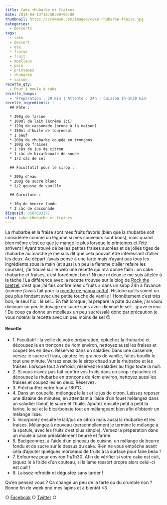 ```yaml
---
title: Cake rhubarbe et fraises
date: 2014-04-13T18:50:00+00:00
thumbnail: https://crokmou.com/images/cake-rhubarbe-fraise.jpg
categories:
  - Desserts
tags:
  - cake
  - dessert
  - ete
  - fraise
  - fruit
  - moelleux
  - pain
  - printemps
  - rhubarbe
  - saison
recette_qty:
  - Pour 1 moule à cake
recette_temps:
  - 'Préparation : 20 min | Attente : 24h | Cuisson 1h-1h20 min'
recette_ingredients: |
  ## Pâte :

  * 300g de farine
  * 100ml de lait (écrémé ici)
  * 120g de cassonade (brune à la maison)
  * 150ml d'huile de tournesol
  * 1 oeuf
  * 200g de rhubarbe coupée en tronçons
  * 100g de fraises
  * 1 càs de jus de citron
  * 1 càc de bicarbonate de soude
  * 1/2 càc de sel

  ## Facultatif pour le sirop :

  * 300g d'eau
  * 200g de sucre blanc
  * 1/2 gousse de vanille

  ## Garniture :

  * 10g de beurre fondu
  * 2 càc de cassonade
disqusId: 3587683277
slug: cake-rhubarbe-et-fraises
---
```


La rhubarbe et la fraise sont mes fruits favoris (bien que la rhubarbe soit considérée comme un légume si mes souvenirs sont bons), mais quand bien même c’est ce que je mange le plus lorsque le printemps et l’été arrivent ! Ayant trouvé de belles petites fraises sucrées et de jolies tiges de rhubarbe au marché je me suis dit que cela pouvait être intéressant d’allier les deux. Au départ j’avais pensé à une tarte mais n’ayant pas tous les ingrédients sous la main (et aussi un peu la flemme d’aller refaire les courses), j’ai trouvé sur le web une recette qui m’a donné faim : un cake rhubarbe et fraises, c’est forcément bon ! Ni une ni deux je me suis attelée à la tâche ! La différence avec la recette trouvée sur le blog de [Rock the bretzel](http://rockthebretzel.com/pain-a-la-rhubarbe-et-a-la-fraise-glacage-a-la-cannelle/), c’est que j’ai fais confire mes « fruits » dans un sirop 24h à l’avance (comme j’avais fait pour la [recette de panna cotta](http://www.crokmou.com/panna-cotta-vegan-a-la-vanille-et-sa-gelee-de-rhubarbe-vegan-vanilla-panna-cotta-with-rhubarb-jelly/ "Panna cotta vegan à la vanille et sa gelée de rhubarbe {Vegan vanilla panna cotta with rhubarb jelly}")). Histoire qu’ils soient un peu plus fondant avec une petite touche de vanille ! Honnêtement c’est très bon, le seul hic : le sel… En fait lorsque j’ai préparé la pâte du cake, j’ai voulu diminuer un peu le dosage en sucre sans avoir diminué le sel… grave erreur ! Du coup ça donne un moelleux un peu sucré/salé donc par précaution je vous noterai la recette avec un peu moins de sel 😉

#### Recette

* 1\. Facultatif : la veille de votre préparation, épluchez la rhubarbe et découpez la en tronçons de 4cm environ, nettoyez aussi les fraises et coupez les en deux. Réservez dans un saladier. Dans une casserole, versez le sucre et l’eau, ajoutez les graines de vanille, faites bouillir le tout une minute. Versez ensuite le sirop chaud sur la rhubarbe et les fraises. Lorsque tout à refroidi, réservez le saladier au frigo toute la nuit.
* 2\. Si vous n’avez pas fait confire vos fruits dans un sirop : épluchez et découpez la rhubarbe en tronçons de 4cm environ, nettoyez aussi les fraises et coupez les en deux. Réservez.
* 3\. Préchauffez votre four à 180°C.
* 4\. Dans un coupelle, mélangez le lait et le jus de citron. Laissez reposer une dizaine de minutes, en attendant à l’aide d’un fouet mélangez dans un saladier l’oeuf, le sucre et l’huile. Ajoutez ensuite petit à petit la farine, le sel et le bicarbonate tout en mélangeant bien afin d’obtenir un mélange lisse.
* 5\. Incorporez ensuite le lait/jus de citron mais aussi la rhubarbe et les fraises. Mélangez à nouveau (personnellement je termine le mélange à la spatule, avec les fruits c’est plus simple). Versez la préparation dans un moule à cake préalablement beurré et fariné.
* 6\. Badigeonnez, à l’aide d’un pinceau de cuisine, un mélange de beurre fondu et de sucre sur le dessus du cake. Rien ne vous empêche avant cela d’ajouter quelques morceaux de fruits à la surface pour faire beau !
* 7\. Enfournez pour environ 1h/1h30\. Afin de vérifier si votre cake est cuit, piquez le à l’aide d’un couteau, si la lame ressort propre alors celui-ci est cuit !
* 8\. Laissez refroidir et dégustez sans tarder !

Qu’en pensez vous ? Ca change un peu de la tarte ou du crumble non ? Bonne fin de week end mes lapins et à bientôt <3

○ [Facebook](https://www.facebook.com/crokmou.blog) ○ [Twitter](https://twitter.com/Crokmou) ○